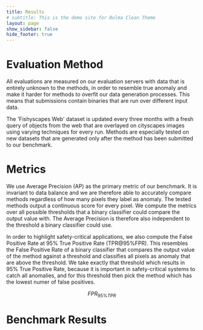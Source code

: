 ```yaml
---
title: Results
# subtitle: This is the demo site for Bulma Clean Theme
layout: page
show_sidebar: false
hide_footer: true
---
```


<script type="text/javascript" src="https://unpkg.com/tabulator-tables@4.2.7/dist/js/tabulator.min.js"></script>

# Evaluation Method

All evaluations are measured on our evaluation servers with data that is entirely unknown to the methods, in order to resemble true anomaly and make it harder for methods to overfit our data generation processes. This means that submissions contain binaries that are run over different input data.

The 'Fishyscapes Web' dataset is updated every three months with a fresh query of objects from the web that are overlayed on cityscapes images using varying techniques for every run. Methods are especially tested on new datasets that are generated only after the method has been submitted to our benchmark.

# Metrics

We use Average Precision (AP) as the primary metric of our benchmark. It is invariant to data balance and we are therefore able to accurately compare methods regardless of how many pixels they label as anomaly.
The tested methods output a continuous score for every pixel. We compute the metrics over all possible thresholds that a binary classifier could compare the output value with. The Average Precision is therefore also independent to the threshold a binary classifier could use.

In order to highlight safety-critical applications, we also compute the False Positive Rate at 95% True Positive Rate (TPR@95%FPR). This resembles the False Positive Rate of a binary classifier that compares the output value of the method against a threshold and classifies all pixels as anomaly that are above the threshold. We take exactly that threshold which results in 95% True Positive Rate, because it is important in safety-critical systems to catch all anomalies, and for this threshold then pick the method which has the lowest numer of false positives.

$$ FPR_{95\%TPR} $$

# Benchmark Results

<div id="results-table" class="is-size-7"></div>

<script>

 //create Tabulator on DOM element with id "example-table"
var table = new Tabulator("#results-table", {
 	//height:205, // set height of table (in CSS or here), this enables the Virtual DOM and improves render speed dramatically (can be any valid css height value)
 	//layout:"fitColumns", //fit columns to width of table (optional)
  groupBy:"method",
 	columns:[ //Define Table Columns
	 	//{title:"Method", field:"method", width:150},
    {title:"Score", field:"score", width:150, headerSort:false},
	 	{//column group
        title:"FS Static",
        columns:[
        {title:"AP",
         field:"static_average_precision",
         align:"right",
         sorter:"number",
         sorterParams:{alignEmptyValues: 'bottom'},
         headerSortStartingDir:"desc"},
        {title:"FPR@95%TPR",
         field:"static_FPR@95%TPR",
         align:"right",
         sorter:"number",
         sorterParams:{alignEmptyValues: 'bottom'},
         headerSortStartingDir:"asc"},
        ],
    },
    {//column group
        title:"FS Web March 2019",
        columns:[
        {title:"AP",
         field:"webmar19_average_precision",
         align:"right",
         sorter:"number",
         sorterParams:{alignEmptyValues: 'bottom'},
         headerSortStartingDir:"desc"},
        {title:"FPR@95%TPR",
         field:"webmar19_FPR@95%TPR",
         align:"right",
         sorter:"number",
         sorterParams:{alignEmptyValues: 'bottom'},
         headerSortStartingDir:"asc"},
        ],
    },
    {//column group
        title:"FS Web June 2019",
        columns:[
        {title:"AP",
         field: "webjun19_AP",
         align:"right",
         sorter:"number",
         sorterParams:{alignEmptyValues: 'bottom'},
         headerSortStartingDir:"desc"},
        {title:"$$FPR_{95\%TPR}$$",
         field:"webjun19_FPR@95%TPR",
         align:"right",
         sorter:"number",
         sorterParams:{alignEmptyValues: 'bottom'},
         headerSortStartingDir:"asc"},
        ],
    },
 	],
  initialSort:[{column:"static_average_precision", dir:"desc"}],
  groupToggleElement:false, //no toggeling
  groupHeader:function(value, count, data, group){
    //value - the value all members of this group share
    //count - the number of rows in this group
    //data - an array of all the row data objects in this group
    //group - the group component for the group
    var return_str = '<span class="method">' + value + '</span>';
    var found_paper = false;
    data.forEach(function(item) {
      console.log()
      if (!found_paper && item.paper != 'x') {
        if (item.paper_link)
          return_str = return_str + '<a class="method method-paper" href="' + item.paper_link + '" target="_blank">' + item.paper + '</a>';
        else
          return_str = return_str + '</span><span class="method method-paper">' + item.paper + '</span>';
        found_paper = true;
      }
    });
    console.log(return_str);
    return return_str;
  },
});

console.log('start fetching');
fetch('https://spreadsheets.google.com/feeds/cells/1fJy2tsru1Sza37IZGk3PqTGbpA_kTsE_QK5Ld2v65bc/1/public/full?alt=json').then(function(response) {
  console.log('stop fetching');
  response.json().then(function(data) {
    console.log('json ready');
    // read in lists of rows
    var rows = [];
    var rowData = [];
    for(var r=0; r<data.feed.entry.length; r++) {
      var cell = data.feed.entry[r]["gs$cell"];
      var val = cell["$t"];
      if (val.endsWith('%')) val = parseFloat(val.slice(0, -1));
      if (cell.col == 1) {
        if (cell.row != 1) rows.push(rowData);
        rowData = [];
      }
      rowData.push(val);
    }
    rows.push(rowData);
    console.log('found all rows');
    // map to lists of dictionaries
    var tabledata = [];
    for(var r=1; r<rows.length; r++) {
      var row = {};
      rows[0].forEach(function(key, i) {
        row[key] = rows[r][i];
      });
      tabledata.push(row);
    }
    console.log(tabledata);
    table.setData(tabledata);
  });
});
</script>
